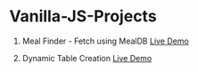 # Vanilla-JS-Projects

1. Meal Finder - Fetch using MealDB    [Live Demo](https://htmlpreview.github.io/?https://github.com/idontknowjs/Vanilla-JS-Projects/blob/master/MealFinder/index.html)

2. Dynamic Table Creation   [Live Demo](https://htmlpreview.github.io/?https://github.com/idontknowjs/Vanilla-JS-Projects/blob/master/MealFinder/index.html)

